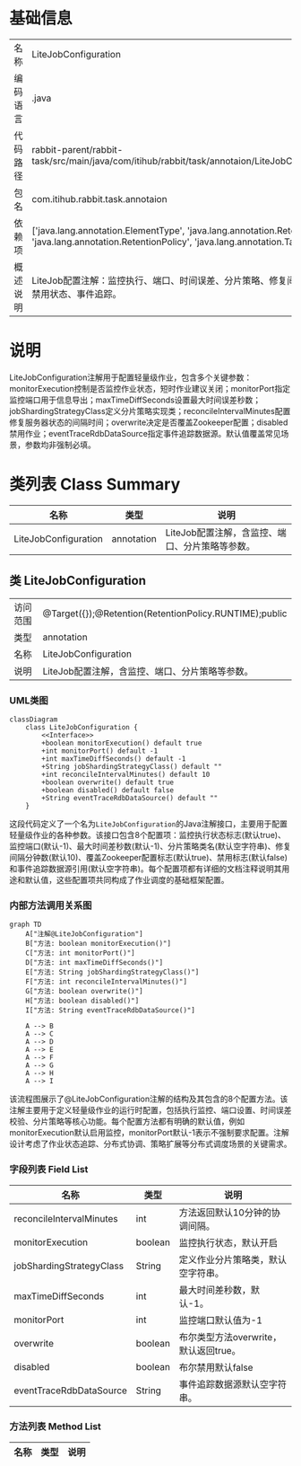 # 基础信息

|      |      |
|------|------|
| 名称 | LiteJobConfiguration |
| 编码语言 | .java |
| 代码路径 | rabbit-parent/rabbit-task/src/main/java/com/itihub/rabbit/task/annotaion/LiteJobConfiguration.java |
| 包名 | com.itihub.rabbit.task.annotaion |
| 依赖项 | ['java.lang.annotation.ElementType', 'java.lang.annotation.Retention', 'java.lang.annotation.RetentionPolicy', 'java.lang.annotation.Target'] |
| 概述说明 | LiteJob配置注解：监控执行、端口、时间误差、分片策略、修复间隔、覆盖配置、禁用状态、事件追踪。 |

# 说明

LiteJobConfiguration注解用于配置轻量级作业，包含多个关键参数：monitorExecution控制是否监控作业状态，短时作业建议关闭；monitorPort指定监控端口用于信息导出；maxTimeDiffSeconds设置最大时间误差秒数；jobShardingStrategyClass定义分片策略实现类；reconcileIntervalMinutes配置修复服务器状态的间隔时间；overwrite决定是否覆盖Zookeeper配置；disabled禁用作业；eventTraceRdbDataSource指定事件追踪数据源。默认值覆盖常见场景，参数均非强制必填。

# 类列表 Class Summary

| 名称   | 类型  | 说明 |
|-------|------|-------------|
| LiteJobConfiguration | annotation | LiteJob配置注解，含监控、端口、分片策略等参数。 |



## 类 LiteJobConfiguration

|      |      |
|------|------|
| 访问范围 | @Target({});@Retention(RetentionPolicy.RUNTIME);public |
| 类型 | annotation |
| 名称 | LiteJobConfiguration |
| 说明 | LiteJob配置注解，含监控、端口、分片策略等参数。 |


### UML类图

```mermaid
classDiagram
    class LiteJobConfiguration {
        <<Interface>>
        +boolean monitorExecution() default true
        +int monitorPort() default -1
        +int maxTimeDiffSeconds() default -1
        +String jobShardingStrategyClass() default ""
        +int reconcileIntervalMinutes() default 10
        +boolean overwrite() default true
        +boolean disabled() default false
        +String eventTraceRdbDataSource() default ""
    }
```

这段代码定义了一个名为`LiteJobConfiguration`的Java注解接口，主要用于配置轻量级作业的各种参数。该接口包含8个配置项：监控执行状态标志(默认true)、监控端口(默认-1)、最大时间差秒数(默认-1)、分片策略类名(默认空字符串)、修复间隔分钟数(默认10)、覆盖Zookeeper配置标志(默认true)、禁用标志(默认false)和事件追踪数据源引用(默认空字符串)。每个配置项都有详细的文档注释说明其用途和默认值，这些配置项共同构成了作业调度的基础框架配置。


### 内部方法调用关系图

```mermaid
graph TD
    A["注解@LiteJobConfiguration"]
    B["方法: boolean monitorExecution()"]
    C["方法: int monitorPort()"]
    D["方法: int maxTimeDiffSeconds()"]
    E["方法: String jobShardingStrategyClass()"]
    F["方法: int reconcileIntervalMinutes()"]
    G["方法: boolean overwrite()"]
    H["方法: boolean disabled()"]
    I["方法: String eventTraceRdbDataSource()"]

    A --> B
    A --> C
    A --> D
    A --> E
    A --> F
    A --> G
    A --> H
    A --> I
```

该流程图展示了@LiteJobConfiguration注解的结构及其包含的8个配置方法。该注解主要用于定义轻量级作业的运行时配置，包括执行监控、端口设置、时间误差校验、分片策略等核心功能。每个配置方法都有明确的默认值，例如monitorExecution默认启用监控，monitorPort默认-1表示不强制要求配置。注解设计考虑了作业状态追踪、分布式协调、策略扩展等分布式调度场景的关键需求。

### 字段列表 Field List

| 名称  | 类型  | 说明 |
|-------|-------|------|
| reconcileIntervalMinutes | int | 方法返回默认10分钟的协调间隔。 |
| monitorExecution | boolean | 监控执行状态，默认开启 |
| jobShardingStrategyClass | String | 定义作业分片策略类，默认空字符串。 |
| maxTimeDiffSeconds | int | 最大时间差秒数，默认-1。 |
| monitorPort | int | 监控端口默认值为-1 |
| overwrite | boolean | 布尔类型方法overwrite，默认返回true。 |
| disabled | boolean | 布尔禁用默认false |
| eventTraceRdbDataSource | String | 事件追踪数据源默认空字符串。 |

### 方法列表 Method List

| 名称  | 类型  | 说明 |
|-------|-------|------|





